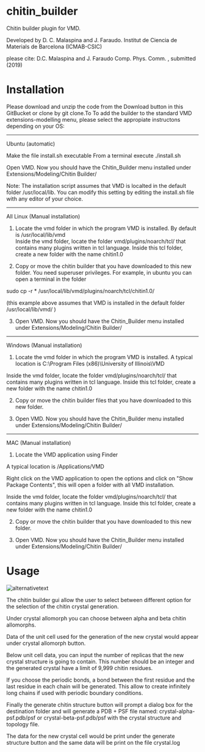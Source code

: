 # chitin_builder
Chitin builder plugin for VMD.

Developed by D. C. Malaspina and J. Faraudo.
Institut de Ciencia de Materials de Barcelona (ICMAB-CSIC)

please cite:
D.C. Malaspina and J. Faraudo Comp. Phys. Comm. , submitted (2019)

# Installation

Please download and unzip the code from the Download button in this GitBucket or clone by git clone.To 
To add the builder to the standard VMD extensions-modelling menu, please select the appropiate instructons depending on your OS:

-----------------------------------------
Ubuntu (automatic)

Make the file install.sh executable 
From a terminal execute ./install.sh

Open VMD. Now you should have the Chitin_Builder menu installed under Extensions/Modeling/Chitin Builder/

Note: The installation script assumes that VMD is localted in the default folder /usr/local/lib. You can modify this setting by editing the install.sh file with any editor of your choice.

-------------------------------------------
All Linux (Manual installation)

1) Locate the vmd folder in which the program VMD is installed. By default is /usr/local/lib/vmd  
Inside the vmd folder, locate the folder vmd/plugins/noarch/tcl/ that contains many plugins written in tcl language.
Inside this tcl folder, create a new folder with the name chitin1.0

2) Copy or move the chitin builder that you have downloaded to this new folder. You need superuser privileges.
For example, in ubuntu you can open a terminal in the folder 

sudo cp -r * /usr/local/lib/vmd/plugins/noarch/tcl/chitin1.0/

(this example above assumes that VMD is installed in the default folder /usr/local/lib/vmd/ )

3) Open VMD. Now you should have the Chitin_Builder menu installed under Extensions/Modeling/Chitin Builder/

-------------------------------------------
Windows (Manual installation)

1) Locate the vmd folder in which the program VMD is installed. 
A typical location is C:\Program Files (x86)\University of Illinois\VMD

Inside the vmd folder, locate the folder vmd/plugins/noarch/tcl/ that contains many plugins written in tcl language.
Inside this tcl folder, create a new folder with the name chitin1.0

2) Copy or move the chitin builder files that you have downloaded to this new folder. 

3) Open VMD. Now you should have the Chitin_Builder menu installed under Extensions/Modeling/Chitin Builder/



-------------------------------------------
MAC (Manual installation)

1) Locate the VMD application using Finder

A typical location is /Applications/VMD

Right click on the VMD application to open the options and click on "Show Package Contents", this will open a folder with all VMD installation.

Inside the vmd folder, locate the folder vmd/plugins/noarch/tcl/ that contains many plugins written in tcl language.
Inside this tcl folder, create a new folder with the name chitin1.0

2) Copy or move the chitin builder that you have downloaded to this new folder. 

3) Open VMD. Now you should have the Chitin_Builder menu installed under Extensions/Modeling/Chitin Builder/

# Usage

![alternativetext](https://bitbucket.org/icmab_soft_matter_theory/chitin_builder_gui/raw/f1780d7e3ec31d0a262bae2da99ec91a6b18a623/examples/example-b-beta-2-2-4/beta-2-2-4.png)

The chitin builder gui allow the user to select between different option for the selection of the chitin crystal generation.

Under crystal allomorph you can choose between alpha and beta chitin allomorphs.

Data of the unit cell used for the generation of the new crystal would appear under crystal allomorph button.

Below unit cell data, you can input the number of replicas that the new crystal structure is going to contain. This number should be an integer and the generated crystal have a limit of 9,999 chitin residues.

If you choose the periodic bonds, a bond between the first residue and the last residue in each chain will be generated. This allow to create infinitely long chains if used with periodic boundary conditions.

Finally the generate chitin structure button will prompt a dialog box for the destination folder and will generate a PDB + PSF file named: crystal-alpha-psf.pdb/psf or crystal-beta-psf.pdb/psf with the crystal structure and topology file.

The data for the new crystal cell would be print under the generate structure button and the same data will be print on the file crystal.log
